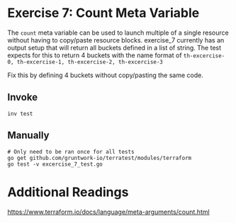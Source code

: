 # Exercise 7: Count Meta Variable

The `count` meta variable can be used to launch multiple of a single resource without having to copy/paste resource blocks.
exercise_7 currently has an output setup that will return all buckets defined in a list of string.
The test expects for this to return 4 buckets with the name format of `th-excercise-0, th-excercise-1, th-excercise-2, th-excercise-3`

Fix this by defining 4 buckets without copy/pasting the same code.

## Invoke
```
inv test
```

## Manually
```
# Only need to be ran once for all tests
go get github.com/gruntwork-io/terratest/modules/terraform
go test -v excercise_7_test.go
```

# Additional Readings
https://www.terraform.io/docs/language/meta-arguments/count.html
